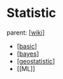 # Statistic

parent: [[wiki]]

- [[basic]]
- [[bayes]]
- [[geostatistic]]
- [[ML]]



[//begin]: # "Autogenerated link references for markdown compatibility"
[wiki]: ../wiki "Wiki"
[basic]: basic "Basic"
[bayes]: bayes "Bayes"
[geostatistic]: geostatistic "Geostatistic"
[//end]: # "Autogenerated link references"